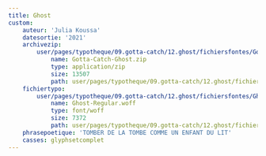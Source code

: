 ```yaml
---
title: Ghost
custom:
    auteur: 'Julia Koussa'
    datesortie: '2021'
    archivezip:
        user/pages/typotheque/09.gotta-catch/12.ghost/fichiersfontes/Gotta-Catch-Ghost.zip:
            name: Gotta-Catch-Ghost.zip
            type: application/zip
            size: 13507
            path: user/pages/typotheque/09.gotta-catch/12.ghost/fichiersfontes/Gotta-Catch-Ghost.zip
    fichiertypo:
        user/pages/typotheque/09.gotta-catch/12.ghost/fichiersfontes/Ghost-Regular.woff:
            name: Ghost-Regular.woff
            type: font/woff
            size: 7372
            path: user/pages/typotheque/09.gotta-catch/12.ghost/fichiersfontes/Ghost-Regular.woff
    phrasepoetique: 'TOMBER DE LA TOMBE COMME UN ENFANT DU LIT'
    casses: glyphsetcomplet
---
```


